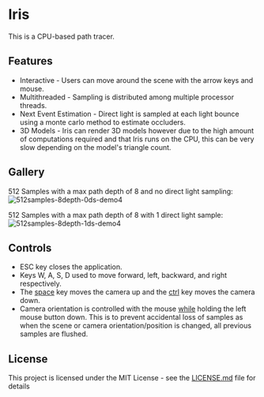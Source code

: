 # Iris

This is a CPU-based path tracer.

## Features

- Interactive - Users can move around the scene with the arrow keys and mouse. <br>
- Multithreaded - Sampling is distributed among multiple processor threads. <br>
- Next Event Estimation - Direct light is sampled at each light bounce using a monte carlo method to estimate occluders. <br>
- 3D Models - Iris can render 3D models however due to the high amount of computations required and that Iris runs on the CPU, this can be very slow depending on the model's triangle count. <br>

## Gallery

512 Samples with a max path depth of 8 and no direct light sampling:
![512samples-8depth-0ds-demo4](https://user-images.githubusercontent.com/35866844/52524068-924af280-2c4d-11e9-8d52-190e330196fa.PNG)

512 Samples with a max path depth of 8 with 1 direct light sample:
![512samples-8depth-1ds-demo4](https://user-images.githubusercontent.com/35866844/52599367-4ba3f680-2e0d-11e9-836a-8e6ad627452f.PNG)

## Controls
- ESC key closes the application.<br>
- Keys W, A, S, D used to move forward, left, backward, and right respectively.<br>
- The <u>space</u> key moves the camera up and the <u>ctrl</u> key moves the camera down.<br>
- Camera orientation is controlled with the mouse <u>while</u> holding the left mouse button down. This is to prevent accidental loss of samples as when the scene or camera orientation/position is changed, all previous samples are flushed.

## License

This project is licensed under the MIT License - see the [LICENSE.md](LICENSE.md) file for details


